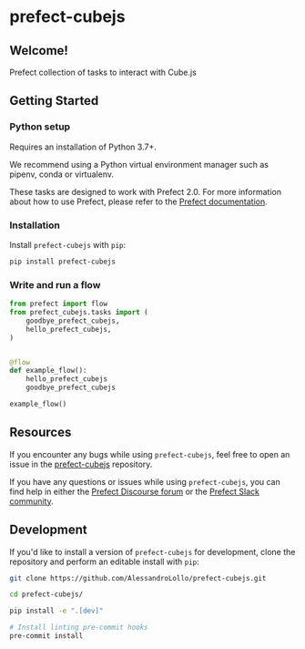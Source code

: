 # prefect-cubejs

## Welcome!

Prefect collection of tasks to interact with Cube.js

## Getting Started

### Python setup

Requires an installation of Python 3.7+.

We recommend using a Python virtual environment manager such as pipenv, conda or virtualenv.

These tasks are designed to work with Prefect 2.0. For more information about how to use Prefect, please refer to the [Prefect documentation](https://orion-docs.prefect.io/).

### Installation

Install `prefect-cubejs` with `pip`:

```bash
pip install prefect-cubejs
```

### Write and run a flow

```python
from prefect import flow
from prefect_cubejs.tasks import (
    goodbye_prefect_cubejs,
    hello_prefect_cubejs,
)


@flow
def example_flow():
    hello_prefect_cubejs
    goodbye_prefect_cubejs

example_flow()
```

## Resources

If you encounter any bugs while using `prefect-cubejs`, feel free to open an issue in the [prefect-cubejs](https://github.com/AlessandroLollo/prefect-cubejs) repository.

If you have any questions or issues while using `prefect-cubejs`, you can find help in either the [Prefect Discourse forum](https://discourse.prefect.io/) or the [Prefect Slack community](https://prefect.io/slack).

## Development

If you'd like to install a version of `prefect-cubejs` for development, clone the repository and perform an editable install with `pip`:

```bash
git clone https://github.com/AlessandroLollo/prefect-cubejs.git

cd prefect-cubejs/

pip install -e ".[dev]"

# Install linting pre-commit hooks
pre-commit install
```
